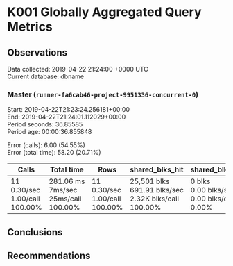 # K001 Globally Aggregated Query Metrics

## Observations ##
Data collected: 2019-04-22 21:24:00 +0000 UTC  
Current database: dbname  



### Master (`runner-fa6cab46-project-9951336-concurrent-0`) ###
Start: 2019-04-22T21:23:24.256181+00:00  
End: 2019-04-22T21:24:01.112029+00:00  
Period seconds: 36.85585  
Period age: 00:00:36.855848  

Error (calls): 6.00 (54.55%)  
Error (total time): 58.20 (20.71%)

Calls | Total&nbsp;time | Rows | shared_blks_hit | shared_blks_read | shared_blks_dirtied | shared_blks_written | blk_read_time | blk_write_time | kcache_reads | kcache_writes | kcache_user_time_ms | kcache_system_time 
-------|------------|------|-----------------|------------------|---------------------|---------------------|---------------|----------------|--------------|---------------|---------------------|--------------------
11<br/>0.30/sec<br/>1.00/call<br/>100.00% |281.06&nbsp;ms<br/>7ms/sec<br/>25ms/call<br/>100.00% |11<br/>0.30/sec<br/>1.00/call<br/>100.00% |25,501&nbsp;blks<br/>691.91&nbsp;blks/sec<br/>2.32K&nbsp;blks/call<br/>100.00% |0&nbsp;blks<br/>0.00&nbsp;blks/sec<br/>0.00&nbsp;blks/call<br/>0.00% |0&nbsp;blks<br/>0.00&nbsp;blks/sec<br/>0.00&nbsp;blks/call<br/>0.00% |0&nbsp;blks<br/>0.00&nbsp;blks/sec<br/>0.00&nbsp;blks/call<br/>0.00% |0.00&nbsp;ms<br/>0s/sec<br/>0s/call<br/>0.00% |0.00&nbsp;ms<br/>0s/sec<br/>0s/call<br/>0.00% |0.00&nbsp;bytes<br/>0.00&nbsp;bytes/sec<br/>0.00&nbsp;bytes/call<br/>0.00% |0.00&nbsp;bytes<br/>0.00&nbsp;bytes/sec<br/>0.00&nbsp;bytes/call<br/>0.00% |0.00&nbsp;ms<br/>0s/sec<br/>0s/call<br/>0.00% |0.00&nbsp;ms<br/>0s/sec<br/>0s/call<br/>0.00%





## Conclusions ##


## Recommendations ##


